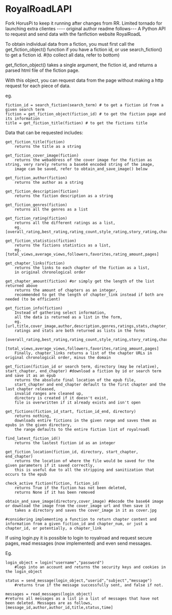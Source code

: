 # RoyalRoadLAPI
Fork HorusPi to keep it running after changes from RR.
Limited tornado for launching extra clientes
---- original author readme follows---
A Python API to request and send data with the fanfiction website RoyalRoadL

To obtain individual data from a fiction, you must first call the get_fiction_object() function if you have a fiction id, or use search_fiction() to get a fiction id. #(to collect all data, refer to bottom)

get_fiction_object() takes a single argument, the fiction id, and returns a parsed html file of the fiction page.

With this object, you can request data from the page without making a http request for each piece of data.

eg.

	fiction_id = search_fiction(search_term) # to get a fiction id from a given search term
	fiction = get_fiction_object(fiction_id) # to get the fiction page and its information
	title = get_fiction_title(fiction) # to get the fictions title

Data that can be requested includes:

	

	get_fiction_title(fiction)
		returns the title as a string

	get_fiction_cover_image(fiction)
		returns the webaddress of the cover image for the fiction as string, very rarely returns a base64 encoded string of the image,
		image can be saved, refer to obtain_and_save_image() below

	get_fiction_author(fiction)
		returns the author as a string

	get_fiction_description(fiction)
		returns the fiction description as a string

	get_fiction_genres(fiction)
		returns all the genres as a list

	get_fiction_rating(fiction)
		returns all the different ratings as a list,
		eg. [overall_rating,best_rating,rating_count,style_rating,story_rating,character_rating,grammar_rating]

	get_fiction_statistics(fiction)
		returns the fictions statistics as a list,
		eg. [total_views,average_views,followers,favorites,rating_amount,pages]

	get_chapter_links(fiction)
		returns the links to each chapter of the fiction as a list,
		in original chronological order

	get_chapter_amount(fiction) #or simply get the length of the list returned above
		returns the amount of chapters as an integer,
		recommended to get the length of chapter_link instead if both are needed (to be efficient)

	get_fiction_info(fiction)
		Instead of gathering select information,
		all the data is returned as a list in the form,
		eg. [url,title,cover_image,author,description,genres,ratings,stats,chapter_links,chapter_amount]
		ratings and stats are both returned as lists in the forms
		[overall_rating,best_rating,rating_count,style_rating,story_rating,character_rating,grammar_rating]
		[total_views,average_views,followers,favorites,rating_amount,pages]
		Finally, chapter_links returns a list of the chapter URLs in original chronological order, minus the domain
	
	get_fiction(fiction_id or search term, directory (may be relative), start_chapter, end_chapter) #download a fiction by id or search term and save it as an epub
		returns the absolute final location of the epub file,
		start_chapter and end_chapter default to the first chapter and the last chapter released,
		invalid ranges are cleaned up,
		directory is created if it doesn't exist,
		file is overwritten if it already exists and isn't open
	
	get_fictions(fiction_id_start, fiction_id_end, directory)
		returns nothing,
		downloads entire fictions in the given range and saves them as epubs in the given directory,
		the range defaults to the entire fiction list of royalroadl
	
	find_latest_fiction_id()
		returns the lastest fiction id as an integer
	
	get_fiction_location(fiction_id, directory, start_chapter, end_chapter)
		returns the location of where the file would be saved for the given parameters if it saved correctly,
		this is useful due to all the stripping and sanitization that occurs to the epub
	
	check_active_fiction(fiction, fiction_id)
		returns True if the fiction has not been deleted,
		returns None if it has been removed
	
	obtain_and_save_image(directory,cover_image) #decode the base64 image or download the image from the cover_image url and then save it
		takes a directory and saves the cover_image in it as cover.jpg
	
	#considering implementing a function to return chapter content and information from a given fiction_id and chapter_num, or just a chapter_id, or potentially, a chapter_link
		

If using login.py it is possible to login to royalroad and request secure pages, read messages (now implemented) and even send messages.

Eg.

    login_object = login("username","password")
        #logs into an account and returns the security keys and cookies in the login_object

    status = send_message(login_object,"userid","subject","message")
        #returns true if the message successfully sent, and false if not.

    messages = read_messages(login_object)
	#returns all messages as a list in a list of messages that have not been deleted. Messages are as follows, [message_id,author,author_id,title,status,time]
